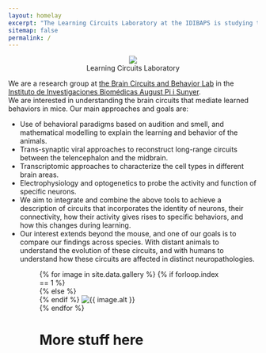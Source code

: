 ```yaml
---
layout: homelay
excerpt: "The Learning Circuits Laboratory at the IDIBAPS is studying the neural circuits mediating learning in mice."
sitemap: false
permalink: /
---
```

<div class="col-sm-12" style="text-align: center;">
<img class="float-left biglogo" src="{{ site.url }}{{ site.baseurl }}/images/mouse_brain_logo.png">
<div class="bigtitle titlebox">
Learning Circuits Laboratory
</div>
</div>

<div class="col-sm-12">
  <p>
  We are a research group at <a href="https://braincircuitsbehavior.org/">the Brain Circuits and Behavior Lab</a>
  in the <a href="https://www.clinicbarcelona.org/en/idibaps">Instituto de Investigaciones Biomédicas August Pi i Sunyer</a>.
  <br>
  We are interested in understanding the brain circuits that mediate learned behaviors in mice. Our main approaches and goals are:
  <ul>
    <li>Use of behavioral paradigms based on audition and smell, and mathematical modelling to explain the learning and behavior of the animals.</li>
    <li>Trans-synaptic viral approaches to reconstruct long-range circuits between the telencephalon and the midbrain.</li>
    <li>Transcriptomic approaches to characterize the cell types in different brain areas.</li>
    <li>Electrophysiology and optogenetics to probe the activity and function of specific neurons.</li>
    <li>We aim to integrate and combine the above tools to achieve a description of circuits that incorporates the identity of neurons, their connectivity, how their activity gives rises to specific behaviors, and how this changes during learning.</li>
    <li>Our interest extends beyond the mouse, and one of our goals is to compare our findings across species. With distant animals to understand the evolution of these circuits, and with humans to understand how these circuits are affected in distinct neuropathologies.</li>
  </p>
</div>

<div class="col-12" markdown="1" style="margin: auto; width: 75%;">
<div class="carousel slide" data-ride="carousel">
  <div class="carousel-inner" role="listbox" style="max-width:600px; max-height:400px !important;">
    {% for image in site.data.gallery %}
    {% if forloop.index == 1 %}
    <div class="carousel-item active">
    {% else %}
    <div class="carousel-item">
    {% endif %}
      <img class="d-block w-100" src="{{ site.url }}{{ site.baseurl }}/images/carousel/{{ image.name }}" alt="{{ image.alt }}">
    </div>
    {% endfor %}
  </div>
</div>

# More stuff here

<p></p>
</div>

